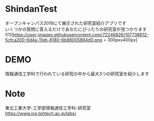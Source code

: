 # ShindanTest

オープンキャンパス2019にて展示された研究室紹介アプリです  
いくつかの質問に答えるだけであなたにぴったりの研究室が見つかります  
!(1)[https://user-images.githubusercontent.com/72246826/107738612-5cfca200-6d4a-11eb-8180-6b88005894d0.png = 300pxx400px]
# DEMO
 
情報通信工学科で行われている研究の中から最大3つの研究室を紹介します

# Note
 
東北工業大学-工学部情報通信工学科-研究室  
https://www.ice.tohtech.ac.jp/labs/
